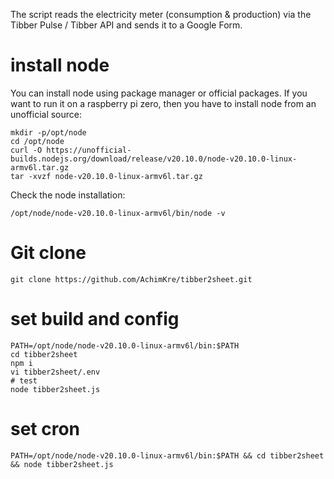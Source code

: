 The script reads the electricity meter (consumption & production) via the Tibber Pulse / Tibber API and sends it to a Google Form.

# install node 
You can install node using package manager or official packages. If you want to run it on a raspberry pi zero, then you have to install node from an unofficial source:
```
mkdir -p/opt/node
cd /opt/node
curl -O https://unofficial-builds.nodejs.org/download/release/v20.10.0/node-v20.10.0-linux-armv6l.tar.gz
tar -xvzf node-v20.10.0-linux-armv6l.tar.gz
```

Check the node installation:
```
/opt/node/node-v20.10.0-linux-armv6l/bin/node -v
```

# Git clone 
```
git clone https://github.com/AchimKre/tibber2sheet.git
```
# set build and config
```
PATH=/opt/node/node-v20.10.0-linux-armv6l/bin:$PATH
cd tibber2sheet
npm i
vi tibber2sheet/.env
# test
node tibber2sheet.js
```

# set cron
```
PATH=/opt/node/node-v20.10.0-linux-armv6l/bin:$PATH && cd tibber2sheet && node tibber2sheet.js
```